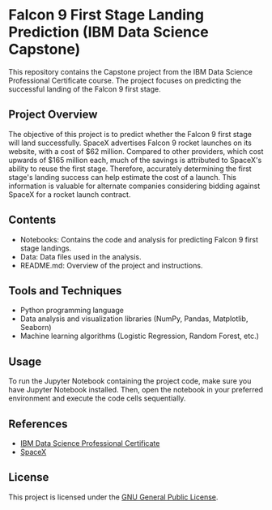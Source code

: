 # Falcon 9 First Stage Landing Prediction (IBM Data Science Capstone)

This repository contains the Capstone project from the IBM Data Science Professional Certificate course. The project focuses on predicting the successful landing of the Falcon 9 first stage.

## Project Overview

The objective of this project is to predict whether the Falcon 9 first stage will land successfully. SpaceX advertises Falcon 9 rocket launches on its website, with a cost of $62 million. Compared to other providers, which cost upwards of $165 million each, much of the savings is attributed to SpaceX's ability to reuse the first stage. Therefore, accurately determining the first stage's landing success can help estimate the cost of a launch. This information is valuable for alternate companies considering bidding against SpaceX for a rocket launch contract.

## Contents

- Notebooks: Contains the code and analysis for predicting Falcon 9 first stage landings.
- Data: Data files used in the analysis.
- README.md: Overview of the project and instructions.

## Tools and Techniques

- Python programming language
- Data analysis and visualization libraries (NumPy, Pandas, Matplotlib, Seaborn)
- Machine learning algorithms (Logistic Regression, Random Forest, etc.)

## Usage

To run the Jupyter Notebook containing the project code, make sure you have Jupyter Notebook installed. Then, open the notebook in your preferred environment and execute the code cells sequentially.

## References

- [IBM Data Science Professional Certificate](https://www.ibm.com/training/professional-certifications/data-science/)
- [SpaceX](https://www.spacex.com/)

## License

This project is licensed under the [GNU General Public License](LICENSE).
